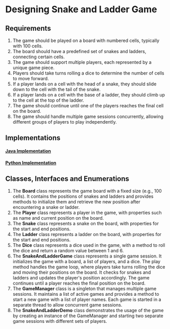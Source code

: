 # Designing Snake and Ladder Game

## Requirements
1. The game should be played on a board with numbered cells, typically with 100 cells.
2. The board should have a predefined set of snakes and ladders, connecting certain cells.
3. The game should support multiple players, each represented by a unique game piece.
4. Players should take turns rolling a dice to determine the number of cells to move forward.
5. If a player lands on a cell with the head of a snake, they should slide down to the cell with the tail of the snake.
6. If a player lands on a cell with the base of a ladder, they should climb up to the cell at the top of the ladder.
7. The game should continue until one of the players reaches the final cell on the board.
8. The game should handle multiple game sessions concurrently, allowing different groups of players to play independently.

## Implementations
#### [Java Implementation](../solutions/java/src/snakeandladdergame/) 
#### [Python Implementation](../solutions/python/snakeandladdergame/)

## Classes, Interfaces and Enumerations
1. The **Board** class represents the game board with a fixed size (e.g., 100 cells). It contains the positions of snakes and ladders and provides methods to initialize them and retrieve the new position after encountering a snake or ladder.
2. The **Player** class represents a player in the game, with properties such as name and current position on the board.
3. The **Snake** class represents a snake on the board, with properties for the start and end positions.
4. The **Ladder** class represents a ladder on the board, with properties for the start and end positions.
5. The **Dice** class represents a dice used in the game, with a method to roll the dice and return a random value between 1 and 6.
6. The **SnakeAndLadderGame** class represents a single game session. It initializes the game with a board, a list of players, and a dice. The play method handles the game loop, where players take turns rolling the dice and moving their positions on the board. It checks for snakes and ladders and updates the player's position accordingly. The game continues until a player reaches the final position on the board.
7. The **GameManager** class is a singleton that manages multiple game sessions. It maintains a list of active games and provides a method to start a new game with a list of player names. Each game is started in a separate thread to allow concurrent game sessions.
8. The **SnakeAndLadderDemo** class demonstrates the usage of the game by creating an instance of the GameManager and starting two separate game sessions with different sets of players.